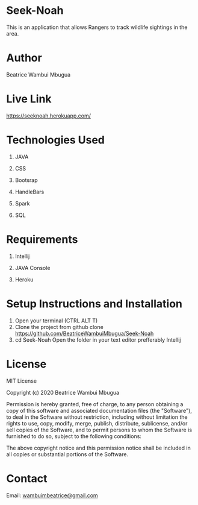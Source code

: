 # Seek-Noah
This is  an application that allows Rangers to track wildlife sightings in the area.

# Author 

Beatrice Wambui Mbugua

# Live Link 

https://seeknoah.herokuapp.com/

# Technologies Used

1. JAVA

2. CSS

3. Bootsrap

4. HandleBars

5. Spark

6. SQL

# Requirements

1. Intellij

2. JAVA Console

3. Heroku

# Setup Instructions and Installation

1. Open your terminal (CTRL ALT T)
2. Clone the project from github clone https://github.com/BeatriceWambuiMbugua/Seek-Noah
3. cd Seek-Noah
Open the folder in your text editor prefferably Intellij


# License

MIT License

Copyright (c) 2020 Beatrice Wambui Mbugua

Permission is hereby granted, free of charge, to any person obtaining a copy of this software and associated documentation files (the "Software"), to deal in the Software without restriction, including without limitation the rights to use, copy, modify, merge, publish, distribute, sublicense, and/or sell copies of the Software, and to permit persons to whom the Software is furnished to do so, subject to the following conditions:

The above copyright notice and this permission notice shall be included in all copies or substantial portions of the Software.

# Contact

Email: wambuimbeatrice@gmail.com
